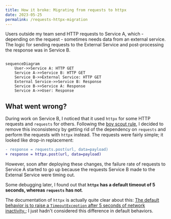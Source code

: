 ```yaml
---
title: How it broke: Migrating from requests to httpx
date: 2023-05-25
permalink: /requests-httpx-migration
---
```


Users outside my team send HTTP requests to Service A, which - depending on the request - sometimes needs data from an external service. The logic for sending requests to the External Service and post-processing the response was in Service B.

```mermaid

sequenceDiagram
    User->>Service A: HTTP GET
    Service A->>Service B: HTTP GET
    Service B->>External Service: HTTP GET
    External Service->>Service B: Response
    Service B->>Service A: Response
    Service A->>User: Response

```

## What went wrong?

During work on Service B, I noticed that it used `httpx` for some HTTP requests and `requests` for others. Following the [boy scout rule](https://97-things-every-x-should-know.gitbooks.io/97-things-every-programmer-should-know/content/en/thing_08/), I decided to remove this inconsistency by getting rid of the dependency on `requests` and perform the requests with `httpx` instead. The requests were fairly simple; it looked like drop-in replacement:

```diff
- response = requests.post(url, data=payload)
+ response = httpx.post(url, data=payload)
```

However, soon after deploying these changes, the failure rate of requests to Service A started to go up because the requests Service B made to the External Service were timing out.

Some debugging later, I found out that **`httpx` has a default timeout of 5 seconds, whereas `requests` has not**.

The documentation of `httpx` is actually quite clear about this: [The default behavior is to raise a `TimeoutException` after 5 seconds of network inactivity.](https://www.python-httpx.org/advanced/timeouts/); I just hadn't considered this difference in default behaviors.
